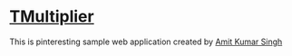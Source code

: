 # [TMultiplier](www.tmultiplier.com)
This is pinteresting sample web application created by [Amit Kumar Singh](https://github.com/Aks04)